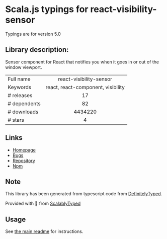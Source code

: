 
# Scala.js typings for react-visibility-sensor

Typings are for version 5.0

## Library description:
Sensor component for React that notifies you when it goes in or out of the window viewport.

|                    |                 |
| ------------------ | :-------------: |
| Full name          | react-visibility-sensor |
| Keywords           | react, react-component, visibility |
| # releases         | 17 |
| # dependents       | 82 |
| # downloads        | 4434220 |
| # stars            | 4 |

## Links
- [Homepage](https://github.com/joshwnj/react-visibility-sensor#readme)
- [Bugs](https://github.com/joshwnj/react-visibility-sensor/issues)
- [Repository](https://github.com/joshwnj/react-visibility-sensor)
- [Npm](https://www.npmjs.com/package/react-visibility-sensor)
    


## Note
This library has been generated from typescript code from [DefinitelyTyped](https://definitelytyped.org).

Provided with :purple_heart: from [ScalablyTyped](https://github.com/oyvindberg/ScalablyTyped)

## Usage
See [the main readme](../../readme.md) for instructions.


